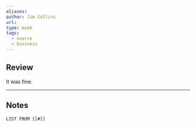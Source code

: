 ```yaml
---
aliases: 
author: Jim Collins
url: 
type: book
tags:
  - source
  - business
---
```

## Review
It was fine.

---

## Notes
```dataview
LIST FROM [[#]]
```
